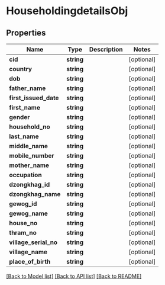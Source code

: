 # HouseholdingdetailsObj

## Properties
Name | Type | Description | Notes
------------ | ------------- | ------------- | -------------
**cid** | **string** |  | [optional] 
**country** | **string** |  | [optional] 
**dob** | **string** |  | [optional] 
**father_name** | **string** |  | [optional] 
**first_issued_date** | **string** |  | [optional] 
**first_name** | **string** |  | [optional] 
**gender** | **string** |  | [optional] 
**household_no** | **string** |  | [optional] 
**last_name** | **string** |  | [optional] 
**middle_name** | **string** |  | [optional] 
**mobile_number** | **string** |  | [optional] 
**mother_name** | **string** |  | [optional] 
**occupation** | **string** |  | [optional] 
**dzongkhag_id** | **string** |  | [optional] 
**dzongkhag_name** | **string** |  | [optional] 
**gewog_id** | **string** |  | [optional] 
**gewog_name** | **string** |  | [optional] 
**house_no** | **string** |  | [optional] 
**thram_no** | **string** |  | [optional] 
**village_serial_no** | **string** |  | [optional] 
**village_name** | **string** |  | [optional] 
**place_of_birth** | **string** |  | [optional] 

[[Back to Model list]](../README.md#documentation-for-models) [[Back to API list]](../README.md#documentation-for-api-endpoints) [[Back to README]](../README.md)


